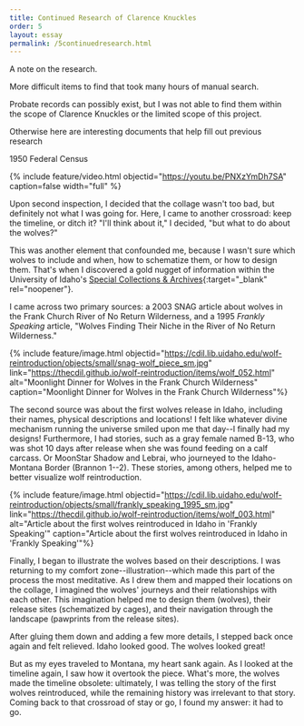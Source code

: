 ```yaml
---
title: Continued Research of Clarence Knuckles
order: 5
layout: essay
permalink: /5continuedresearch.html
---
```



A note on the research.

More difficult items to find that took many hours of manual search.


Probate records can possibly exist, but I was not able to find them within the scope of Clarence Knuckles or the limited scope of this project.


Otherwise here are interesting documents that help fill out previous research




1950 Federal Census













{% include feature/video.html objectid="https://youtu.be/PNXzYmDh7SA" caption=false width="full" %}

Upon second inspection, I decided that the collage wasn't too bad, but definitely not what I was going for. Here, I came to another crossroad: keep the timeline, or ditch it? "I'll think about it," I decided, "but what to do about the wolves?" 

This was another element that confounded me, because I wasn't sure which wolves to include and when, how to schematize them, or how to design them. That's when I discovered a gold nugget of information within the University of Idaho's [Special Collections & Archives](https://www.lib.uidaho.edu/special-collections/){:target="_blank" rel="noopener"}. 

I came across two primary sources: a 2003 SNAG article about wolves in the Frank Church River of No Return Wilderness, and a 1995 _Frankly Speaking_ article, "Wolves Finding Their Niche in the River of No Return Wilderness."

{% include feature/image.html objectid="https://cdil.lib.uidaho.edu/wolf-reintroduction/objects/small/snag-wolf_piece_sm.jpg" link="https://thecdil.github.io/wolf-reintroduction/items/wolf_052.html" alt="Moonlight Dinner for Wolves in the Frank Church Wilderness" caption="Moonlight Dinner for Wolves in the Frank Church Wilderness"%}

The second source was about the first wolves release in Idaho, including their names, physical descriptions and locations! I felt like whatever divine mechanism running the universe smiled upon me that day--I finally had my designs! Furthermore, I had stories, such as a gray female named B-13, who was shot 10 days after release when she was found feeding on a calf carcass. Or MoonStar Shadow and Lebrai, who journeyed to the Idaho-Montana Border (Brannon 1--2). These stories, among others, helped me to better visualize wolf reintroduction.

{% include feature/image.html objectid="https://cdil.lib.uidaho.edu/wolf-reintroduction/objects/small/frankly_speaking_1995_sm.jpg" link="https://thecdil.github.io/wolf-reintroduction/items/wolf_003.html" alt="Article about the first wolves reintroduced in Idaho in 'Frankly Speaking'" caption="Article about the first wolves reintroduced in Idaho in 'Frankly Speaking'"%}

Finally, I began to illustrate the wolves based on their descriptions. I was returning to my comfort zone--illustration--which made this part of the process the most meditative. As I drew them and mapped their locations on the collage, I imagined the wolves' journeys and their relationships with each other. This imagination helped me to design them (wolves), their release sites (schematized by cages), and their navigation through the landscape (pawprints from the release sites). 

After gluing them down and adding a few more details, I stepped back once again and felt relieved. Idaho looked good. The wolves looked great! 

But as my eyes traveled to Montana, my heart sank again. As I looked at the timeline again, I saw how it overtook the piece. What's more, the wolves made the timeline obsolete: ultimately, I was telling the story of the first wolves reintroduced, while the remaining history was irrelevant to that story. Coming back to that crossroad of stay or go, I found my answer: it had to go.